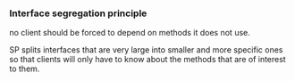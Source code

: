 ### Interface segregation principle



no client should be forced to depend on methods it does not use.

SP splits interfaces that are very large into smaller and more specific ones so that clients will only have to know about the methods that are of interest to them. 

